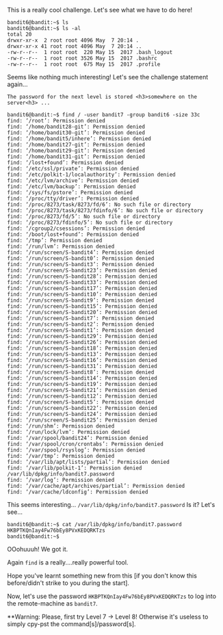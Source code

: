 This is a really cool challenge.
Let's see what we have to do here!

```
bandit6@bandit:~$ ls
bandit6@bandit:~$ ls -al
total 20
drwxr-xr-x  2 root root 4096 May  7 20:14 .
drwxr-xr-x 41 root root 4096 May  7 20:14 ..
-rw-r--r--  1 root root  220 May 15  2017 .bash_logout
-rw-r--r--  1 root root 3526 May 15  2017 .bashrc
-rw-r--r--  1 root root  675 May 15  2017 .profile
```
Seems like nothing much interesting!
Let's see the challenge statement again...

`The password for the next level is stored <h3>somewhere on the server<h3> ...`

```
bandit6@bandit:~$ find / -user bandit7 -group bandit6 -size 33c
find: ‘/root’: Permission denied
find: ‘/home/bandit28-git’: Permission denied
find: ‘/home/bandit30-git’: Permission denied
find: ‘/home/bandit5/inhere’: Permission denied
find: ‘/home/bandit27-git’: Permission denied
find: ‘/home/bandit29-git’: Permission denied
find: ‘/home/bandit31-git’: Permission denied
find: ‘/lost+found’: Permission denied
find: ‘/etc/ssl/private’: Permission denied
find: ‘/etc/polkit-1/localauthority’: Permission denied
find: ‘/etc/lvm/archive’: Permission denied
find: ‘/etc/lvm/backup’: Permission denied
find: ‘/sys/fs/pstore’: Permission denied
find: ‘/proc/tty/driver’: Permission denied
find: ‘/proc/8273/task/8273/fd/6’: No such file or directory
find: ‘/proc/8273/task/8273/fdinfo/6’: No such file or directory
find: ‘/proc/8273/fd/5’: No such file or directory
find: ‘/proc/8273/fdinfo/5’: No such file or directory
find: ‘/cgroup2/csessions’: Permission denied
find: ‘/boot/lost+found’: Permission denied
find: ‘/tmp’: Permission denied
find: ‘/run/lvm’: Permission denied
find: ‘/run/screen/S-bandit4’: Permission denied
find: ‘/run/screen/S-bandit0’: Permission denied
find: ‘/run/screen/S-bandit3’: Permission denied
find: ‘/run/screen/S-bandit23’: Permission denied
find: ‘/run/screen/S-bandit28’: Permission denied
find: ‘/run/screen/S-bandit33’: Permission denied
find: ‘/run/screen/S-bandit17’: Permission denied
find: ‘/run/screen/S-bandit10’: Permission denied
find: ‘/run/screen/S-bandit9’: Permission denied
find: ‘/run/screen/S-bandit15’: Permission denied
find: ‘/run/screen/S-bandit20’: Permission denied
find: ‘/run/screen/S-bandit7’: Permission denied
find: ‘/run/screen/S-bandit2’: Permission denied
find: ‘/run/screen/S-bandit1’: Permission denied
find: ‘/run/screen/S-bandit29’: Permission denied
find: ‘/run/screen/S-bandit26’: Permission denied
find: ‘/run/screen/S-bandit18’: Permission denied
find: ‘/run/screen/S-bandit13’: Permission denied
find: ‘/run/screen/S-bandit16’: Permission denied
find: ‘/run/screen/S-bandit31’: Permission denied
find: ‘/run/screen/S-bandit8’: Permission denied
find: ‘/run/screen/S-bandit14’: Permission denied
find: ‘/run/screen/S-bandit19’: Permission denied
find: ‘/run/screen/S-bandit21’: Permission denied
find: ‘/run/screen/S-bandit12’: Permission denied
find: ‘/run/screen/S-bandit5’: Permission denied
find: ‘/run/screen/S-bandit22’: Permission denied
find: ‘/run/screen/S-bandit24’: Permission denied
find: ‘/run/screen/S-bandit25’: Permission denied
find: ‘/run/shm’: Permission denied
find: ‘/run/lock/lvm’: Permission denied
find: ‘/var/spool/bandit24’: Permission denied
find: ‘/var/spool/cron/crontabs’: Permission denied
find: ‘/var/spool/rsyslog’: Permission denied
find: ‘/var/tmp’: Permission denied
find: ‘/var/lib/apt/lists/partial’: Permission denied
find: ‘/var/lib/polkit-1’: Permission denied
/var/lib/dpkg/info/bandit7.password
find: ‘/var/log’: Permission denied
find: ‘/var/cache/apt/archives/partial’: Permission denied
find: ‘/var/cache/ldconfig’: Permission denied
```
This seems interesting...
`/var/lib/dpkg/info/bandit7.password` Is it?
Let's see...
```
bandit6@bandit:~$ cat /var/lib/dpkg/info/bandit7.password
HKBPTKQnIay4Fw76bEy8PVxKEDQRKTzs
bandit6@bandit:~$
```
OOohuuuh! We got it.

Again `find` is a really....really powerful tool.

Hope you've learnt something new from this [if you don't know this before/didn't strike to you during the start].

Now, let's use the password `HKBPTKQnIay4Fw76bEy8PVxKEDQRKTzs` to log into the remote-machine as `bandit7`.

**Warning: Please, first try Level 7 -> Level 8! Otherwise it's useless to simply cpy-pst the command[s]/password[s].
